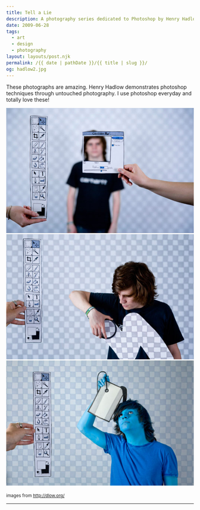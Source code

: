 ```yaml
---
title: Tell a Lie
description: A photography series dedicated to Photoshop by Henry Hadlow.
date: 2009-06-28
tags: 
  - art
  - design
  - photography
layout: layouts/post.njk
permalink: /{{ date | pathDate }}/{{ title | slug }}/
og: hadlow2.jpg
---
```


These photographs are amazing. Henry Hadlow demonstrates photoshop techniques through untouched photography. I use photoshop everyday and totally love these!

<p>
  <img src="/img/hadlow1.jpg" width="505" alt="" />
  <img src="/img/hadlow2.jpg" width="505" alt="" />
  <img src="/img/hadlow3.jpg" width="505" alt="" />
</p>

<small class="footnotes">images from <a href="http://dlow.org/index.php?/project/tell-a-lie/">http://dlow.org/</a></small>

---
